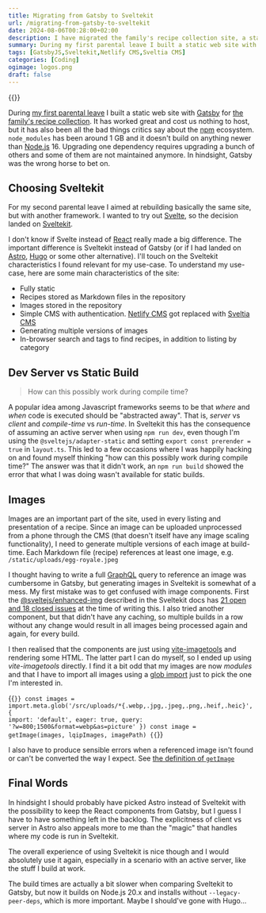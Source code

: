 ```yaml
---
title: Migrating from Gatsby to Sveltekit
url: /migrating-from-gatsby-to-sveltekit
date: 2024-08-06T00:28:00+02:00
description: I have migrated the family's recipe collection site, a static Gatsby website, to Sveltekit. Here I describe the roadblocks and my conslusions.
summary: During my first parental leave I built a static web site with Gatsby for the family’s recipe collection. It has worked great and cost us nothing to host, but it has also been all the bad things critics say about the npm ecosystem. In hindsight, Gatsby was the wrong horse to bet on.
tags: [GatsbyJS,Sveltekit,Netlify CMS,Sveltia CMS]
categories: [Coding]
ogimage: logos.png
draft: false
---
```


{{<post-image image="logos.png" alt="Small GatsbyJS logo to the left and a bigger Svelte logo to the right" />}}

During [my first parental leave][1] I built a static web site with [Gatsby][2]
for [the family's recipe collection](https://recept.netlify.app). It has worked
great and cost us nothing to host, but it has also been all the bad things
critics say about the [npm](https://www.npmjs.com) ecosystem. `node_modules`
has been around 1 GB and it doesn't build on anything newer than
[Node.js](https://nodejs.org) 16. Upgrading one dependency requires upgrading a
bunch of others and some of them are not maintained anymore. In hindsight,
Gatsby was the wrong horse to bet on.

## Choosing Sveltekit

For my second parental leave I aimed at rebuilding basically the same site, but
with another framework. I wanted to try out [Svelte][3], so the decision landed
on [Sveltekit][4].

I don't know if Svelte instead of [React][5] really made a big difference. The
important difference is Sveltekit instead of Gatsby (or if I had landed on
[Astro][6], [Hugo][7] or some other alternative). I'll touch on the Sveltekit
characteristics I found relevant for my use-case. To understand my use-case,
here are some main characteristics of the site:

* Fully static
* Recipes stored as Markdown files in the repository
* Images stored in the repository
* Simple CMS with authentication. [Netlify CMS][8]
got replaced with [Sveltia CMS][9]
* Generating multiple versions of images
* In-browser search and tags to find recipes, in addition to listing by
category

## Dev Server vs Static Build

> How can this possibly work during compile time?

A popular idea among Javascript frameworks seems to be that *where* and *when*
code is executed should be "abstracted away". That is, *server* vs *client* and
*compile-time* vs *run-time*. In Sveltekit this has the consequence of assuming
an active server when using `npm run dev`, even though I'm using the
`@sveltejs/adapter-static` and setting `export const prerender = true` in
`layout.ts`. This led to a few occasions where I was happily hacking on and
found myself thinking "how can this possibly work during compile time?" The
answer was that it didn't work, an `npm run build` showed the error that what I
was doing wasn't available for static builds.

## Images

Images are an important part of the site, used in every listing and
presentation of a recipe. Since an image can be uploaded unprocessed from a
phone through the CMS (that doesn't itself have any image scaling
functionality), I need to generate multiple versions of each image at
build-time. Each Markdown file (recipe) references at least one image, e.g.
`/static/uploads/egg-royale.jpeg`

I thought having to write a full [GraphQL][10] query to reference an image was
cumbersome in Gatsby, but generating images in Sveltekit is somewhat of a mess.
My first mistake was to get confused with image components. First the
[@sveltejs/enhanced-img](https://kit.svelte.dev/docs/images#sveltejs-enhanced-img)
described in the Sveltekit docs has [21 open and 18 closed
issues](https://github.com/sveltejs/kit/issues?q=is%3Aissue+is%3Aopen+enhanced-img)
at the time of writing this. I also tried another component, but that didn't
have any caching, so multiple builds in a row without any change would result
in all images being processed again and again, for every build.

I then realised that the components are just using
[vite-imagetools](https://github.com/JonasKruckenberg/imagetools) and rendering
some HTML. The latter part I can do myself, so I ended up using
*vite-imagetools* directly. I find it a bit odd that my images are now
*modules* and that I have to import all images using a [glob
import](https://vitejs.dev/guide/features.html#glob-import) just to pick the
one I'm interested in.

{{<code typescript>}}
const images = import.meta.glob('/src/uploads/*{.webp,.jpg,.jpeg,.png,.heif,.heic}', {
  import: 'default',
  eager: true,
  query: '?w=800;1500&format=webp&as=picture'
})
const image = getImage(images, lqipImages, imagePath)
{{</code>}}

I also have to produce sensible errors when a referenced image isn't found or
can't be converted the way I expect. See [the definition of
`getImage`](https://github.com/henriksommerfeld/food-sveltekit/blob/e49dba92826c6740b299e027286551cdc378db91/src/lib/image.ts#L26)

## Final Words

In hindsight I should probably have picked Astro instead of Sveltekit with the
possibility to keep the React components from Gatsby, but I guess I have to
have something left in the backlog. The explicitness of client vs server in
Astro also appeals more to me than the "magic" that handles where my code is
run in Sveltekit.

The overall experience of using Sveltekit is nice though and I would absolutely
use it again, especially in a scenario with an active server, like the stuff I
build at work.

The build times are actually a bit slower when comparing Sveltekit to Gatsby,
but now it builds on Node.js 20.x and installs without `--legacy-peer-deps`,
which is more important. Maybe I should've gone with Hugo...

[1]: /how-i-tackled-parental-leave-boredom-with-code/
[2]: https://www.gatsbyjs.org
[3]: https://svelte.dev/
[4]: https://kit.svelte.dev/
[5]: https://react.dev/
[6]: https://astro.build/
[7]: https://gohugo.io/
[8]: https://www.netlify.com/blog/netlify-cms-to-become-decap-cms/
[9]: https://github.com/sveltia/sveltia-cms
[10]: https://graphql.org/
